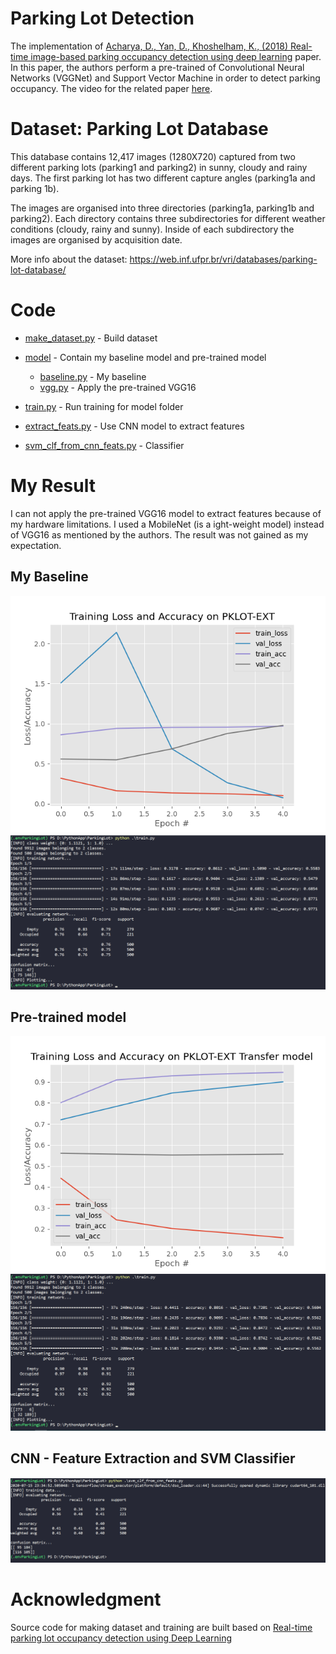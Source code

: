 # Parking Lot Detection

The implementation of [Acharya, D., Yan, D., Khoshelham, K., (2018) Real-time image-based parking occupancy detection using deep learning](http://ceur-ws.org/Vol-2087/paper5.pdf) paper. In this paper, the authors perform a pre-trained of Convolutional Neural Networks (VGGNet) and Support Vector Machine in order to detect parking occupancy. The video for the related paper [here](https://www.youtube.com/watch?v=Ft94ypd4HxE).

# Dataset: Parking Lot Database

This database contains 12,417 images (1280X720) captured from two different parking lots (parking1 and parking2) in sunny, cloudy and rainy days. The first parking lot has two different capture angles (parking1a and parking 1b).

The images are organised into three directories (parking1a, parking1b and parking2). Each directory contains three subdirectories for different weather conditions (cloudy, rainy and sunny). Inside of each subdirectory the images are organised by acquisition date.

More info about the dataset: https://web.inf.ufpr.br/vri/databases/parking-lot-database/

# Code

* [make_dataset.py](./make_dataset.py) - Build dataset

* [model](./model) - Contain my baseline model and pre-trained model
  * [baseline.py](./model/baseline.py) - My baseline
  * [vgg.py](./model/vgg.py) - Apply the pre-trained VGG16
* [train.py](./train.py) - Run training for model folder
* [extract_feats.py](./extract_feats.py) - Use CNN model to extract features
* [svm_clf_from_cnn_feats.py](./svm_clf_from_cnn_feats.py) - Classifier

# My Result

I can not apply the pre-trained VGG16 model to extract features because of my hardware limitations. I used a MobileNet (is a ight-weight model) instead of VGG16 as mentioned by the authors. The result was not gained as my expectation. 

## My Baseline

![baseline](/imgs/baseline.png)
![baseline](/imgs/baseline_result.png)

## Pre-trained model

![Pre-trained](/imgs/transfer.png)
![Pre-trained](/imgs/vgg_result.png)

## CNN - Feature Extraction and SVM Classifier

![cnn-feats-svm-clf](/imgs/svm.png)

# Acknowledgment

Source code for making dataset and training are built based on [Real-time parking lot occupancy detection using Deep Learning](https://github.com/gsadhas/real-time-parking-occupancy-detection)
